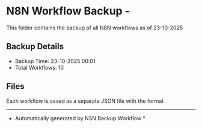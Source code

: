 # N8N Workflow Backup - 
This folder contains the backup of all N8N workflows as of 23-10-2025

## Backup Details
- Backup Time: 23-10-2025 00:01
- Total Workflows: 10

## Files
Each workflow is saved as a separate JSON file with the format

-----------
* Automatically generated by NSN Backup Workflow *